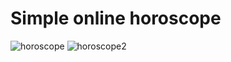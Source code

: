 # Simple online horoscope

![horoscope](https://user-images.githubusercontent.com/82873895/163346914-283cb1a0-a6ed-4319-8446-07153a2d02b6.jpg)
![horoscope2](https://user-images.githubusercontent.com/82873895/163346925-ec91393e-0f3a-4c4b-adfe-37e196027ba3.jpg)
